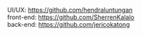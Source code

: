 UI/UX: https://github.com/hendraluntungan <br />
front-end: https://github.com/SherrenKalalo <br />
back-end: https://github.com/jericokatong <br />
